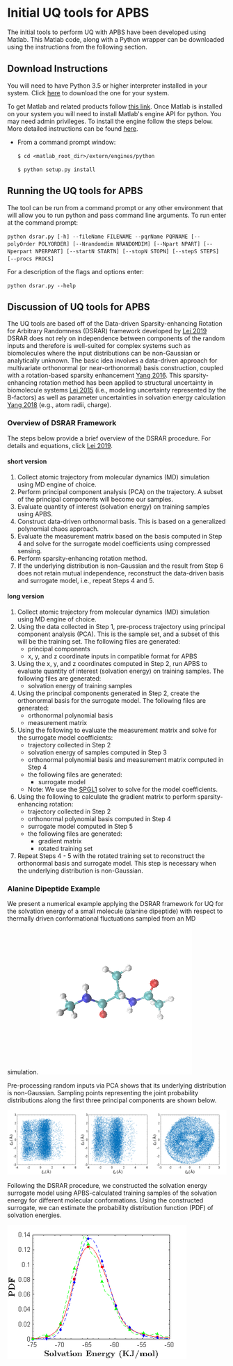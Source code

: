 # Initial UQ tools for APBS
The initial tools to perform UQ with APBS have been developed using Matlab. This Matlab code, along with a Python wrapper can be downloaded using the instructions from the following section.

## Download Instructions
You will need to have Python 3.5 or higher interpreter installed in your system. Click [here](https://www.python.org/) to download the one for your system.

To get Matlab and related products follow [this link](https://www.mathworks.com/products/get-matlab.html?s_tid=gn_getml). Once Matlab is installed on your system you will need to install Matlab's engine API for python. You may need admin privileges. To install the engine follow the steps below. More detailed instructions can be found [here](https://www.mathworks.com/help/matlab/matlab_external/install-the-matlab-engine-for-python.html).

* From a command prompt window:

  `$ cd <matlab_root_dir>/extern/engines/python`

  `$ python setup.py install`

## Running the UQ tools for APBS

The tool can be run from a command prompt or any other environment that will allow you to run python and pass command line arguments. To run enter at the command prompt:

`python dsrar.py [-h] --fileName FILENAME --pqrName PQRNAME
                [--polyOrder POLYORDER] [--Nrandomdim NRANDOMDIM]
                [--Npart NPART] [--Nperpart NPERPART] [--startN STARTN]
                [--stopN STOPN] [--stepS STEPS] [--procs PROCS]`

For a description of the flags and options enter:

`python dsrar.py --help`

## Discussion of UQ tools for APBS
The UQ tools are based off of the Data-driven Sparsity-enhancing Rotation for Arbitrary Randomness (DSRAR) framework developed by [Lei 2019](https://www.sciencedirect.com/science/article/pii/S0045782519301434) DSRAR does not rely on independence between components of the random inputs and therefore is well-suited for complex systems such as biomolecules where the input distributions can be non-Gaussian or analytically unknown. The basic idea involves a data-driven approach for multivariate orthonormal (or near-orthonormal) basis construction, coupled with a rotation-based sparsity enhancement [Yang 2016](https://www.sciencedirect.com/science/article/pii/S0021999115007780). This sparsity-enhancing rotation method has been applied to structural uncertainty in biomolecule systems [Lei 2015](https://epubs.siam.org/doi/abs/10.1137/140981587) (i.e., modeling uncertainty represented by the B-factors) as well as parameter uncertainties in solvation energy calculation [Yang 2018](https://pubs.acs.org/doi/abs/10.1021/acs.jctc.7b00905) (e.g., atom radii, charge). 

### Overview of DSRAR Framework
The steps below provide a brief overview of the DSRAR procedure. For details and equations, click [Lei 2019](https://www.sciencedirect.com/science/article/pii/S0045782519301434).

#### short version
1. Collect atomic trajectory from molecular dynamics (MD) simulation using MD engine of choice. 
2. Perform principal component analysis (PCA) on the trajectory.  A subset of the principal components will become our samples.
3.  Evaluate quantity of interest (solvation energy) on training samples using APBS.
4. Construct data-driven orthonormal basis.  This is based on a generalized polynomial chaos approach.
5. Evaluate the measurement matrix based on the basis computed in Step 4 and solve for the surrogate model coefficients using compressed sensing.
6. Perform sparsity-enhancing rotation method.
7. If the underlying distribution is non-Gaussian and the result from Step 6 does not retain mutual independence, reconstruct the data-driven basis and surrogate model, i.e., repeat Steps 4 and 5. 

#### long version
1. Collect atomic trajectory from molecular dynamics (MD) simulation using MD engine of choice.
2. Using the data collected in Step 1, pre-process trajectory using principal component analysis (PCA). This is the sample set, and a subset of this will be the training set.
The following files are generated:
   - principal components
   - x, y, and z coordinate inputs in compatible format for APBS
3. Using the x, y, and z coordinates computed in Step 2, run APBS to evaluate quantity of interest (solvation energy) on training samples.
The following files are generated:
   - solvation energy of training samples
4. Using the principal components generated in Step 2, create the orthonormal basis for the surrogate model. 
The following files are generated:
   - orthonormal polynomial basis
   - measurement matrix 
5. Using the following to evaluate the measurement matrix and solve for the surrogate model coefficients:
   - trajectory collected in Step 2
   - solvation energy of samples computed in Step 3
   - orthonormal polynomial basis and measurement matrix computed in Step 4
   - the following files are generated:
      - surrogate model
   - Note: We use the [SPGL1](https://www.cs.ubc.ca/~mpf/spgl1/) solver to solve for the model coefficients. 
6. Using the following to calculate the gradient matrix to perform sparsity-enhancing rotation:
   - trajectory collected in Step 2
   - orthonormal polynomial basis computed in Step 4
   - surrogate model computed in Step 5
   - the following files are generated:
      - gradient matrix
      -	rotated training set
7. Repeat Steps 4 - 5 with the rotated training set to reconstruct the orthonormal basis and surrogate model. This step is necessary when the underlying distribution is non-Gaussian.

### Alanine Dipeptide Example
We present a numerical example applying the DSRAR framework for UQ for the solvation energy of a small molecule (alanine dipeptide) with respect to thermally driven conformational fluctuations sampled from an MD simulation. 
![Molecular structure of alanine dipeptide](MD.png)

Pre-processing random inputs via PCA shows that its underlying distribution is non-Gaussian.  Sampling points representing the joint probability distributions along the first three principal components are shown below.

![Joint probability distributions alone the first three principal components](PrincComp-JointDist.png)

Following the DSRAR procedure, we constructed the solvation energy surrogate model using APBS-calculated training samples of the solvation energy for different molecular conformations.  Using the constructed surrogate, we can estimate the probability distribution function (PDF) of solvation energies.  

![PDF of solvation energies]( SolvEnergy-PDFs.png)
